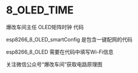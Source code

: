 # 8_OLED_TIME
  爆改车间主任 OLED矩阵时钟 代码
  
  esp8266_8_OLED_smartConfig 是包含一键配网的代码
  
  esp8266_8_OLED 需要在代码中填写Wi-Fi信息
  
  关注微信公众号“爆改车间”获取电路原理图
